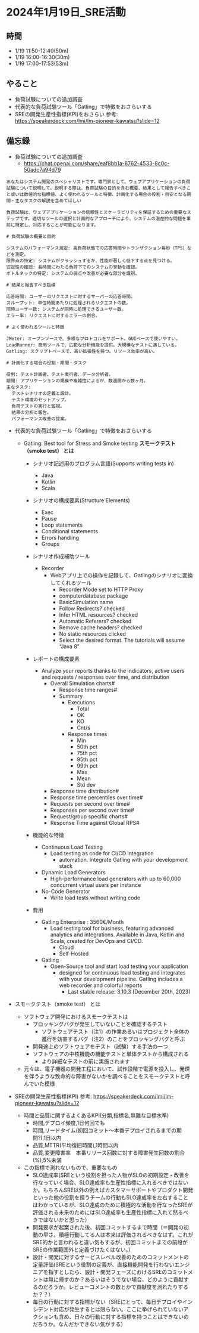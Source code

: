 # 2024年1月19日_SRE活動

## 時間

- 1/19 11:50-12:40(50m)
- 1/19 16:00-16:30(30m)
- 1/19 17:00-17:53(53m)

## やること

- 負荷試験についての追加調査
- 代表的な負荷試験ツール「Gatling」で特徴をおさらいする
- SREの開発生産性指標(KPI)をおさらい 参考: https://speakerdeck.com/lmi/lm-pioneer-kawatsu?slide=12

## 備忘録

- 負荷試験についての追加調査　　
  - https://chat.openai.com/share/eaf8bb1a-8762-4533-8c0c-50adc7a94d79

```
あなたはシステム開発のスペシャリストです。専門家として、ウェブアプリケーションの負荷試験について説明して。説明する際は、負荷試験の目的を含む概要、結果として報告すべきこと或いは数値的な指標値、よく使われるツールと特徴、計画化する場合の役割・目安となる期間・主なタスクの解説を含めてほしい
```

```
負荷試験は、ウェブアプリケーションの信頼性とスケーラビリティを保証するための重要なステップです。適切なツールの選択と計画的なアプローチにより、システムの潜在的な問題を事前に特定し、対応することが可能になります。

# 負荷試験の概要と目的

システムのパフォーマンス測定: 高負荷状態での応答時間やトランザクション毎秒（TPS）などを測定。
限界点の特定: システムがクラッシュするか、性能が著しく低下する点を見つける。
安定性の確認: 長時間にわたる負荷下でのシステムの挙動を確認。
ボトルネックの特定: システムの弱点や改善が必要な部分を識別。

# 結果と報告すべき指標

応答時間: ユーザーのリクエストに対するサーバーの応答時間。
スループット: 単位時間あたりに処理されるリクエストの数。
同時ユーザー数: システムが同時に処理できるユーザー数。
エラー率: リクエストに対するエラーの割合。

# よく使われるツールと特徴

JMeter: オープンソースで、多様なプロトコルをサポート。GUIベースで使いやすい。
LoadRunner: 商用ツールで、広範な分析機能を提供。大規模なテストに適している。
Gatling: スクリプトベースで、高い拡張性を持つ。リソース効率が高い。

# 計画化する場合の役割・期間・タスク

役割: テスト計画者、テスト実行者、データ分析者。
期間: アプリケーションの規模や複雑性によるが、数週間から数ヶ月。
主なタスク:
  テストシナリオの定義と設計。
  テスト環境のセットアップ。
  負荷テストの実行と監視。
  結果の分析と報告。
  パフォーマンス改善の提案。

```

- 代表的な負荷試験ツール「Gatling」で特徴をおさらいする
  - Gatling: Best tool for Stress and Smoke testing **スモークテスト（smoke test） とは**
    - シナリオ記述用のプログラム言語(Supports writing tests in)
        - Java
        - Kotlin
        - Scala
    - シナリオの構成要素(Structure Elements)
        - Exec
        - Pause
        - Loop statements
        - Conditional statements
        - Errors handling
        - Groups
    - シナリオ作成補助ツール
      - Recorder
        - Webアプリ上での操作を記録して、Gatlingのシナリオに変換してくれるツール
          - Recorder Mode set to HTTP Proxy
          - computerdatabase package
          - BasicSimulation name
          - Follow Redirects? checked
          - Infer HTML resources? checked
          - Automatic Referers? checked
          - Remove cache headers? checked
          - No static resources clicked
          - Select the desired format. The tutorials will assume “Java 8”
    - レポートの構成要素
      - Analyze your reports thanks to the indicators, active users and requests / responses over time, and distribution
        - Overall Simulation charts#
          - Response time ranges#
          - Summary
            - Executions
                - Total
                - OK
                - KO
                - Cnt/s
            - Response times
                - Min
                - 50th pct
                - 75th pct
                - 95th pct
                - 99th pct
                - Max
                - Mean
                - Std dev
        - Response time distribution#
        - Response time percentiles over time#
        - Requests per second over time#
        - Responses per second over time#
        - Request/group specific charts#
        - Response Time against Global RPS#

    - 機能的な特徴
        - Continuous Load Testing
            - Load testing as code for CI/CD integration
                - automation. Integrate Gatling with your development stack
        - Dynamic Load Generators
            - High-performance load generators with up to 60,000 concurrent virtual users per instance
        - No-Code Generator
            - Write load tests without writing code
    - 費用
      - Gatling Enterprise : 3560€/Month
        - Load testing tool for business, featuring advanced analytics and integrations. Available in Java, Kotlin and Scala, created for DevOps and CI/CD.
          - Cloud
          - Self-Hosted
      - Gatling
        - Open-Source tool and start load testing your application
          - designed for continuous load testing and integrates with your development pipeline. Gatling includes a web recorder and colorful reports
            - Last stable release: 3.10.3 (December 20th, 2023)

- スモークテスト（smoke test） とは
  - ソフトウェア開発におけるスモークテストは
    - ブロッキングバグが発生していないことを確認するテスト
      - ソフトウェアテスト（注1）の作業あるいはプロジェクト全体の進行を妨害するバグ（注2）のことをブロッキングバグと呼ぶ
    - 開発途上のソフトウェアをテスト（試験）する手法の一つ
    - ソフトウェアの中核機能の機能テストと単体テストから構成される
      - より詳細なテストの前に実施されます
  - 元々は、電子機器の開発工程において、試作段階で電源を投入し、発煙を伴うような致命的な障害がないかを調べることをスモークテストと呼んでいた模様

- SREの開発生産性指標(KPI) 参考: https://speakerdeck.com/lmi/lm-pioneer-kawatsu?slide=12
  - 時間と品質に関するよくあるKPI(分類,指標名,無難な目標水準)
    - 時間,デプロイ頻度,1日何回でも
    - 時間,リードタイム(初回コミット～本番デプロイされるまでの期間?),1日以内
    - 品質,MTTR(平均復旧時間),1時間以内
    - 品質,変更障害率　本番リリース回数に対する障害発生回数の割合(%),5%未満
  - この指標で測れないもので、重要なもの
    - SLO達成率(SREという役割を担った人物がSLOの初期設定・改善を行なっていく場合、SLO達成率も生産性指標に入れるべきではないか。もちろんSRE以外の例えばカスタマーサポートやプロダクト開発といった他の役割を担うチームの行動もSLO達成率を左右することはわかっているが、SLO達成のために積極的な活動を行なったSREが評価される未来のためにはSLO達成率も生産性指標に入れて然るべきではないかと思った）
    - 開発要求が起案された後、初回コミットするまで時間（＝開発の初動の早さ。積極行動してる人は本来は評価されるべきなはず。これがSRE的かと言われると違い気もするが、初回コミットまでの前段がSREの作業範囲外と定義づけたくはない。）
    - 設計・開発に対するサービスレベル改善のためのコミットメントの定量評価(SREという役割の定義が、直接機能開発を行わないエンジニアを指すとしたら、設計・開発フェーズにおけるSREのコミットメントは無に帰すのか？あるいはそうでない場合、どのように貢献するのだろうか。レビューコメントの数とかで貢献度を測れたりするか？？）
    - 毎日の行動に対する指標がない（SREにとって、毎日デプロイやインシデント対応が発生するとは限らない。ここに挙げられていないアクションも含め、日々の行動に対する指標を持つことはできないのだろうか。なんだかできない気がする）
